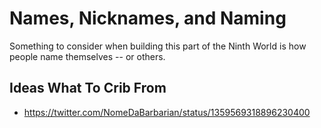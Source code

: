 Names, Nicknames, and Naming
============================

Something to consider when building this part of the Ninth World is how people
name themselves -- or others.

## Ideas What To Crib From
- https://twitter.com/NomeDaBarbarian/status/1359569318896230400
